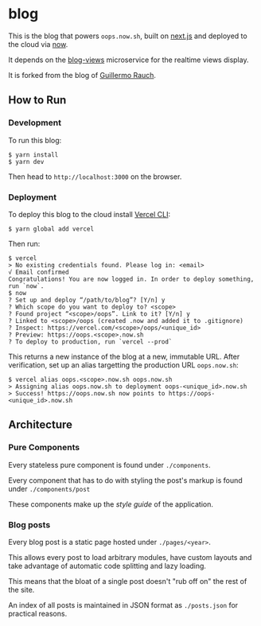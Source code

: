 # blog

This is the blog that powers `oops.now.sh`, built on [next.js](https://zeit.co/blog/next) and deployed to the cloud via [now](https://zeit.co/now).

It depends on the [blog-views](https://github.com/jecassis/blog-views) microservice for the realtime views display.

It is forked from the blog of [Guillermo Rauch](https://github.com/rauchg/blog).

## How to Run

### Development

To run this blog:

```console
$ yarn install
$ yarn dev
```

Then head to `http://localhost:3000` on the browser.

### Deployment

To deploy this blog to the cloud install [Vercel CLI](https://vercel.com/download):

```console
$ yarn global add vercel
```

Then run:

```console
$ vercel
> No existing credentials found. Please log in: <email>
√ Email confirmed
Congratulations! You are now logged in. In order to deploy something, run `now`.
$ now
? Set up and deploy “/path/to/blog”? [Y/n] y
? Which scope do you want to deploy to? <scope>
? Found project “<scope>/oops”. Link to it? [Y/n] y
? Linked to <scope>/oops (created .now and added it to .gitignore)
? Inspect: https://vercel.com/<scope>/oops/<unique_id>
? Preview: https://oops.<scope>.now.sh
? To deploy to production, run `vercel --prod`
```

This returns a new instance of the blog at a new, immutable URL. After verification, set up an alias targetting the production URL `oops.now.sh`:

```console
$ vercel alias oops.<scope>.now.sh oops.now.sh
> Assigning alias oops.now.sh to deployment oops-<unique_id>.now.sh
> Success! https://oops.now.sh now points to https://oops-<unique_id>.now.sh
```

## Architecture

### Pure Components

Every stateless pure component is found under `./components`.

Every component that has to do with styling the post's markup is found under `./components/post`

These components make up the _style guide_ of the application.

### Blog posts

Every blog post is a static page hosted under `./pages/<year>`.

This allows every post to load arbitrary modules, have custom layouts and take advantage of automatic code splitting and lazy loading.

This means that the bloat of a single post doesn't "rub off on" the rest of the site.

An index of all posts is maintained in JSON format as `./posts.json` for practical reasons.
